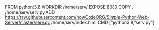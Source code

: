 FROM python:3.8
WORKDIR /home/serv/
EXPOSE 8080
COPY . /home/serv/serv.py
ADD https://raw.githubusercontent.com/howCodeORG/Simple-Python-Web-Server/master/serv.py /home/serv/index.html
CMD ["python3.8,"serv.py"]
